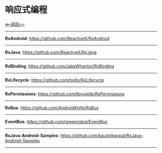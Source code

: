 # 响应式编程


[<==返回==](https://github.com/fengyongge/AppOpenCollect/tree/master/Android)

---

**RxAndroid**:  https://github.com/ReactiveX/RxAndroid

---

**RxJava**:  https://github.com/ReactiveX/RxJava

---

**RxBinding**: https://github.com/JakeWharton/RxBinding

---

**RxLifecycle**:  https://github.com/trello/RxLifecycle

---

**RxPermissions**:  https://github.com/tbruyelle/RxPermissions

---

**RxBus**:  https://github.com/AndroidKnife/RxBus

---

**EventBus**:  https://github.com/greenrobot/EventBus

---


**RxJava-Android-Samples**: https://github.com/kaushikgopal/RxJava-Android-Samples

---







